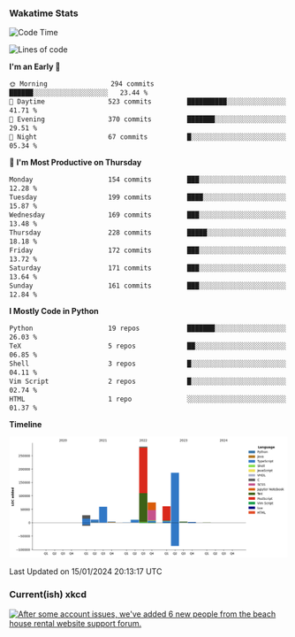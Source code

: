 ### Wakatime Stats
<!--START_SECTION:waka-->
![Code Time](http://img.shields.io/badge/Code%20Time-2%2C270%20hrs%2027%20mins-blue)

![Lines of code](https://img.shields.io/badge/From%20Hello%20World%20I%27ve%20Written-726.0%20thousand%20lines%20of%20code-blue)

**I'm an Early 🐤** 

```text
🌞 Morning                294 commits         ██████░░░░░░░░░░░░░░░░░░░   23.44 % 
🌆 Daytime                523 commits         ██████████░░░░░░░░░░░░░░░   41.71 % 
🌃 Evening                370 commits         ███████░░░░░░░░░░░░░░░░░░   29.51 % 
🌙 Night                  67 commits          █░░░░░░░░░░░░░░░░░░░░░░░░   05.34 % 
```
📅 **I'm Most Productive on Thursday** 

```text
Monday                   154 commits         ███░░░░░░░░░░░░░░░░░░░░░░   12.28 % 
Tuesday                  199 commits         ████░░░░░░░░░░░░░░░░░░░░░   15.87 % 
Wednesday                169 commits         ███░░░░░░░░░░░░░░░░░░░░░░   13.48 % 
Thursday                 228 commits         █████░░░░░░░░░░░░░░░░░░░░   18.18 % 
Friday                   172 commits         ███░░░░░░░░░░░░░░░░░░░░░░   13.72 % 
Saturday                 171 commits         ███░░░░░░░░░░░░░░░░░░░░░░   13.64 % 
Sunday                   161 commits         ███░░░░░░░░░░░░░░░░░░░░░░   12.84 % 
```


**I Mostly Code in Python** 

```text
Python                   19 repos            ███████░░░░░░░░░░░░░░░░░░   26.03 % 
TeX                      5 repos             ██░░░░░░░░░░░░░░░░░░░░░░░   06.85 % 
Shell                    3 repos             █░░░░░░░░░░░░░░░░░░░░░░░░   04.11 % 
Vim Script               2 repos             █░░░░░░░░░░░░░░░░░░░░░░░░   02.74 % 
HTML                     1 repo              ░░░░░░░░░░░░░░░░░░░░░░░░░   01.37 % 
```



**Timeline**

![Lines of Code chart](https://raw.githubusercontent.com/joshuajeschek/joshuajeschek/main/assets/bar_graph.png)


 Last Updated on 15/01/2024 20:13:17 UTC
<!--END_SECTION:waka-->

### Current(ish) xkcd
<a id="xkcd-a" title="After some account issues, we've added 6 new people from the beach house rental website support forum." href="https://www.xkcd.com" target="_blank">
        <img align="center" id="xkcd-img" src="https://imgs.xkcd.com/comics/bug_thread.png" alt="After some account issues, we've added 6 new people from the beach house rental website support forum." height=300 />
</a>
